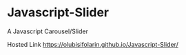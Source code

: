 # Javascript-Slider
A Javascript Carousel/Slider

Hosted Link
 https://olubisifolarin.github.io/Javascript-Slider/
